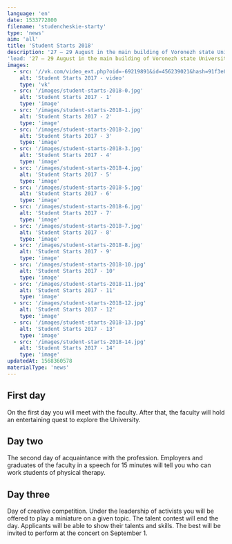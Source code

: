 ```yaml
---
language: 'en'
date: 1533772800
filename: 'studencheskie-starty'
type: 'news'
aim: 'all'
title: 'Student Starts 2018'
description: '27 — 29 August in the main building of Voronezh state University will host Student competitions...'
'lead: '27 — 29 August in the main building of Voronezh state University will host Student competitions. This is an annual event for students of physical therapy. On it you will be able to get acquainted with classmates, learn more about the future profession and just have fun.'
images:
  - src: '//vk.com/video_ext.php?oid=-69219891&id=456239021&hash=91f3e80851f89ce9&hd=2'
    alt: 'Student Starts 2017 - video'
    type: 'vk'
  - src: '/images/student-starts-2018-0.jpg'
    alt: 'Student Starts 2017 - 1'
    type: 'image'
  - src: '/images/student-starts-2018-1.jpg'
    alt: 'Student Starts 2017 - 2'
    type: 'image'
  - src: '/images/student-starts-2018-2.jpg'
    alt: 'Student Starts 2017 - 3'
    type: 'image'
  - src: '/images/student-starts-2018-3.jpg'
    alt: 'Student Starts 2017 - 4'
    type: 'image'
  - src: '/images/student-starts-2018-4.jpg'
    alt: 'Student Starts 2017 - 5'
    type: 'image'
  - src: '/images/student-starts-2018-5.jpg'
    alt: 'Student Starts 2017 - 6'
    type: 'image'
  - src: '/images/student-starts-2018-6.jpg'
    alt: 'Student Starts 2017 - 7'
    type: 'image'
  - src: '/images/student-starts-2018-7.jpg'
    alt: 'Student Starts 2017 - 8'
    type: 'image'
  - src: '/images/student-starts-2018-8.jpg'
    alt: 'Student Starts 2017 - 9'
    type: 'image'
  - src: '/images/student-starts-2018-10.jpg'
    alt: 'Student Starts 2017 - 10'
    type: 'image'
  - src: '/images/student-starts-2018-11.jpg'
    alt: 'Student Starts 2017 - 11'
    type: 'image'
  - src: '/images/student-starts-2018-12.jpg'
    alt: 'Student Starts 2017 - 12'
    type: 'image'
  - src: '/images/student-starts-2018-13.jpg'
    alt: 'Student Starts 2017 - 13'
    type: 'image'
  - src: '/images/student-starts-2018-14.jpg'
    alt: 'Student Starts 2017 - 14'
    type: 'image'
updatedAt: 1568360578
materialType: 'news'
---
```

First day
---------

On the first day you will meet with the faculty. After that, the faculty will hold an entertaining quest to explore the University.

Day two
-------

The second day of acquaintance with the profession. Employers and graduates of the faculty in a speech for 15 minutes will tell you who can work students of physical therapy.

Day three
---------

Day of creative competition. Under the leadership of activists you will be offered to play a miniature on a given topic. The talent contest will end the day. Applicants will be able to show their talents and skills. The best will be invited to perform at the concert on September 1.
